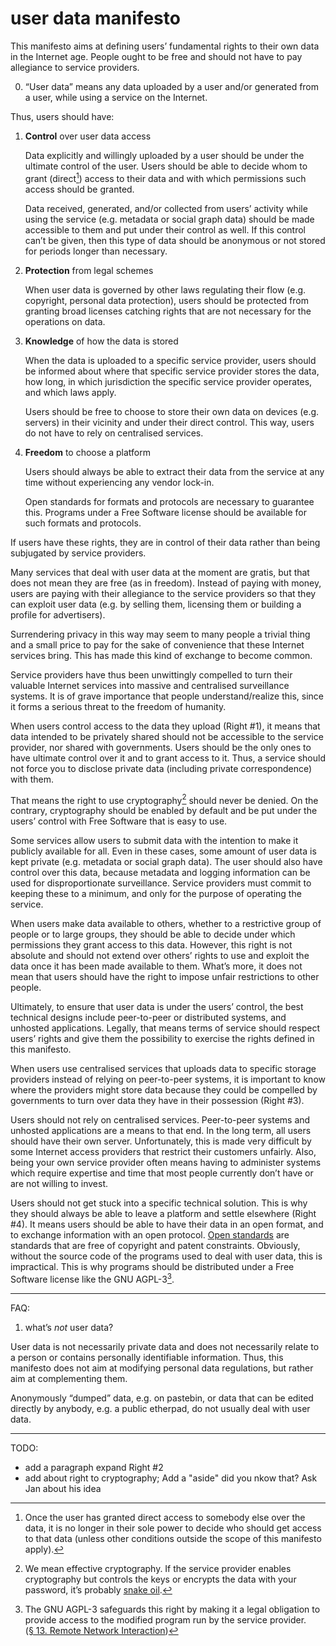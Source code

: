 # user data manifesto

This manifesto aims at defining users’ fundamental rights to their own data in
the Internet age. People ought to be free and should not have to pay allegiance
to service providers. 

<ol start="0"><li>“User data” means any data uploaded by a user and/or
generated from a user, while using a service on the Internet. </li></ol>

Thus, users should have:

1. **Control** over user data access

    Data explicitly and willingly uploaded by a user should be under the
    ultimate control of the user. Users should be able to decide whom to grant
    (direct[^whydirect]) access to their data and with which permissions such
    access should be granted.

    Data received, generated, and/or collected from users’ activity while using
    the service (e.g. metadata or social graph data) should be made accessible
    to them and put under their control as well. If this control can’t be
    given, then this type of data should be anonymous or not stored for
    periods longer than necessary.

2. **Protection** from legal schemes

    When user data is governed by other laws regulating their flow (e.g.
    copyright, personal data protection), users should be protected from
    granting broad licenses catching rights that are not necessary for the
    operations on data.

3. **Knowledge** of how the data is stored

    When the data is uploaded to a specific service provider, users should be
    informed about where that specific service provider stores the data, how
    long, in which jurisdiction the specific service provider operates, and
    which laws apply.

    Users should be free to choose to store their own data on devices (e.g.
    servers) in their vicinity and under their direct control. This way, users
    do not have to rely on centralised services.

4. **Freedom** to choose a platform

    Users should always be able to extract their data from the service at any
    time without experiencing any vendor lock-in.

    Open standards for formats and protocols are necessary to guarantee this.
    Programs under a Free Software license should be available for such formats
    and protocols.




If users have these rights, they are in control of their data rather than being
subjugated by service providers. 

Many services that deal with user data at the moment are gratis, but that does
not mean they are free (as in freedom). Instead of paying with money, users are
paying with their allegiance to the service providers so that they can exploit
user data (e.g. by selling them, licensing them or building a profile for
advertisers). 

Surrendering privacy in this way may seem to many people a trivial thing and a
small price to pay for the sake of convenience that these Internet services
bring. This has made this kind of exchange to become common.

Service providers have thus been unwittingly compelled to turn their valuable
Internet services into massive and centralised surveillance systems. It is of
grave importance that people understand/realize this, since it forms a serious
threat to the freedom of humanity.

When users control access to the data they upload (Right #1), it means that
data intended to be privately shared should not be accessible to the service
provider, nor shared with governments.  Users should be the only ones to have
ultimate control over it and to grant access to it. Thus, a service should not
force you to disclose private data (including private correspondence) with
them. 

That means the right to use cryptography[^snake-oil] should never be denied. On
the contrary, cryptography should be enabled by default and be put under the
users’ control with Free Software that is easy to use.  

[^snake-oil]: We mean effective cryptography. If the service provider enables
  cryptography but controls the keys or encrypts the data with your password,
  it’s probably [snake oil][Snake Oil].

[Snake Oil]: https://en.wikipedia.org/wiki/Snake_oil_%28cryptography%29

Some services allow users to submit data with the intention to make it publicly
available for all. Even in these cases, some amount of user data is kept
private (e.g. metadata or social graph data). The user should also have control
over this data, because metadata and logging information can be used for
disproportionate surveillance.  Service providers must commit to keeping these
to a minimum, and only for the purpose of operating the service.

When users make data available to others, whether to a restrictive group of
people or to large groups, they should be able to decide under which
permissions they grant access to this data. However, this right is not absolute
and should not extend over others’ rights to use and exploit the data once it
has been made available to them.  What’s more, it does not mean that users
should have the right to impose unfair restrictions to other people. 

Ultimately, to ensure that user data is under the users’ control, the best
technical designs include peer-to-peer or distributed systems, and unhosted
applications. Legally, that means terms of service should respect users’
rights and give them the possibility to exercise the rights defined in this manifesto.

When users use centralised services that uploads data to specific storage
providers instead of relying on peer-to-peer systems, it is important to know
where the providers might store data because they could be compelled by
governments to turn over data they have in their possession (Right #3).

Users should not rely on centralised services. Peer-to-peer systems and
unhosted applications are a means to that end.  In the long term, all users
should have their own server.  Unfortunately, this is made very difficult by
some Internet access providers that restrict their customers unfairly. Also,
being your own service provider often means having to administer systems which
require expertise and time that most people currently don’t have or are not
willing to invest.

Users should not get stuck into a specific technical solution.  This is why
they should always be able to leave a platform and settle elsewhere (Right
#4).  It means users should be able to have their data in an open format, and
to exchange information with an open protocol. [Open standards] are standards
that are free of copyright and patent constraints. Obviously, without the
source code of the programs used to deal with user data, this is impractical.
This is why programs should be distributed under a Free Software license like
the GNU AGPL-3[^agpl].

[^agpl]: The GNU AGPL-3 safeguards this right by making it a legal obligation
  to provide access to the modified program run by the service provider.
  ([§ 13. Remote Network Interaction][agplv3])

[^whydirect]: Once the user has granted direct access to somebody else over the
  data, it is no longer in their sole power to decide who should get access to
  that data (unless other conditions outside the scope of this manifesto
  apply).



<!--Cryptography (e.g. a [PKI]) is necessary to enable this control.-->

[PKI]: https://en.wikipedia.org/wiki/PKI

[Open standards]: http://fsfe.org/activities/os/def.html 

[agplv3]: http://www.gnu.org/licenses/agpl.html

-----

FAQ:

1. what’s *not* user data?

User data is not necessarily private data and does not necessarily relate to a
person or contains personally identifiable information. Thus, this manifesto
does not aim at modifying personal data regulations, but rather aim at
complementing them.

Anonymously “dumped” data, e.g. on pastebin, or data that can be edited
directly by anybody, e.g. a public etherpad, do not usually deal with user
data.

-----



TODO:

 - add a paragraph expand Right #2
 - add about right to cryptography; Add a "aside" did you nkow that? Ask Jan
   about his idea
